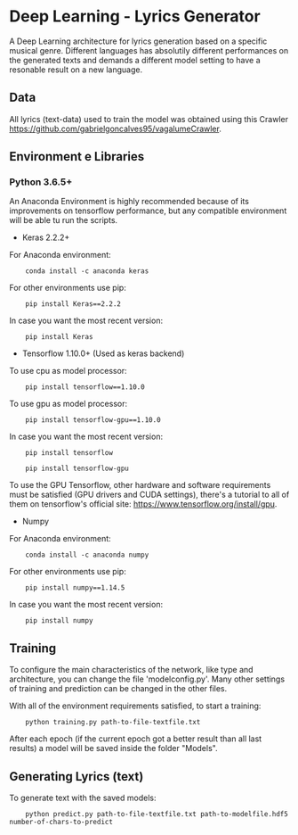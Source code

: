 # Deep Learning - Lyrics Generator 

A Deep Learning architecture for lyrics generation based on a specific musical genre. Different languages has absolutily different performances on the generated texts and demands a different model setting to have a resonable result on a new language.

## Data

All lyrics (text-data) used to train the model was obtained using this Crawler <https://github.com/gabrielgoncalves95/vagalumeCrawler>.

## Environment e Libraries

### Python 3.6.5+
An Anaconda Environment is highly recommended because of its improvements on tensorflow performance, but any compatible environment will be able tu run the scripts.

*  Keras 2.2.2+

For Anaconda environment:
```
    conda install -c anaconda keras
```
For other environments use pip:
```
    pip install Keras==2.2.2
```
In case you want the most recent version:
```
    pip install Keras
```

* Tensorflow 1.10.0+ (Used as keras backend)

To use cpu as model processor:
```
    pip install tensorflow==1.10.0
```
To use gpu as model processor:
```
    pip install tensorflow-gpu==1.10.0
```
In case you want the most recent version:
```
    pip install tensorflow
```
```
    pip install tensorflow-gpu
```
To use the GPU Tensorflow, other hardware and software requirements must be satisfied (GPU drivers and CUDA settings), there's a tutorial to all of them on tensorflow's official site: <https://www.tensorflow.org/install/gpu>.

* Numpy

For Anaconda environment:
```
    conda install -c anaconda numpy
```
For other environments use pip:
```
    pip install numpy==1.14.5
```
In case you want the most recent version:
```
    pip install numpy
```


## Training

To configure the main characteristics of the network, like type and architecture, you can change the file 'modelconfig.py'. Many other settings of training and prediction can be changed in the other files.

With all of the environment requirements satisfied, to start a training:

```
    python training.py path-to-file-textfile.txt
```
After each epoch (if the current epoch got a better result than all last results) a model will be saved inside the folder "Models".

## Generating Lyrics (text)
To generate text with the saved models:
```
    python predict.py path-to-file-textfile.txt path-to-modelfile.hdf5 number-of-chars-to-predict
```
